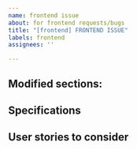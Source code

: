 ```yaml
---
name: frontend issue
about: for frontend requests/bugs
title: "[frontend] FRONTEND ISSUE"
labels: frontend
assignees: ''

---
```


Modified sections:
- 
Specifications
- 
User stories to consider
-
